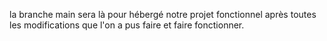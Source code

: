 la branche main sera là pour hébergé notre projet fonctionnel après toutes les modifications que l'on a pus faire et faire fonctionner.
